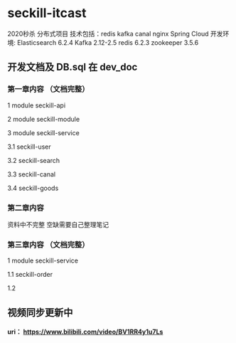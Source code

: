 #  seckill-itcast
2020秒杀  分布式项目 技术包括：redis kafka canal nginx Spring Cloud
开发环境: Elasticsearch 6.2.4 Kafka 2.12-2.5 redis 6.2.3 zookeeper 3.5.6
##  开发文档及 DB.sql  在 dev_doc
### 第一章内容  （文档完整）
  1 module seckill-api
   
  2 module seckill-module
  
  3 module seckill-service
    
   3.1 seckill-user  
   
   3.2 seckill-search
   
   3.3 seckill-canal
   
   3.4 seckill-goods
### 第二章内容  
   资料中不完整  空缺需要自己整理笔记
### 第三章内容 （文档完整） 
 1 module seckill-service 
 
  1.1 seckill-order
  
  1.2 
  
##  视频同步更新中 
#### uri： https://www.bilibili.com/video/BV1RR4y1u7Ls
